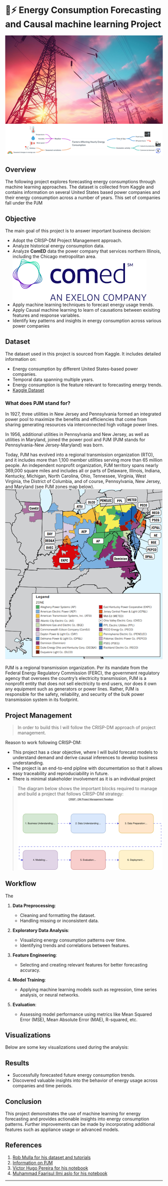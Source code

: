 # 🗼⚡ **Energy Consumption Forecasting and Causal machine learning Project**
![electric poles](images/image3.jpg)
![electric mindmap](images/Reasons_for_Hourly_Energy_Consumption_Variations.png)


## Overview
The following project explores forecasting energy consumptions through machine learning approaches. The dataset is collected from Kaggle and contains information on several United States based power companies and their energy consumption across a number of years.
This set of companies fall under the PJM
## Objective
The main goal of this project is to answer important business decision:
- Adopt the CRISP-DM Project Management approach.
- Analyze historical energy consumption data.
- Analyze **ComED** data the power company that services northern Illinois, including the Chicago metropolitan area.
![comed](images/comed.png)
- Apply machine learning techniques to forecast energy usage trends.
- Apply Causal machine learning to learn of causations between exisiting features and response variables.
- Identify key patterns and insights in energy consumption across various power companies


## Dataset
The dataset used in this project is sourced from Kaggle. It includes detailed information on:
- Energy consumption by different United States-based power companies.
- Temporal data spanning multiple years.
- Energy consumption is the feature relevant to forecasting energy trends.
- [Kaggle Dataset](https://www.kaggle.com/datasets/robikscube/hourly-energy-consumption)
### What does PJM stand for?
In 1927, three utilities in New Jersey and Pennsylvania formed an integrated power pool to maximize the benefits and efficiencies that come from sharing generating resources via interconnected high voltage power lines. 

In 1956, additional utilities in Pennsylvania and New Jersey, as well as utilities in Maryland, joined the power pool and PJM (PJM stands for Pennsylvania-New Jersey-Maryland) was born.  

Today, PJM has evolved into a regional transmission organization (RTO), and it includes more than 1,100 member utilities serving more than 65 million people. An independent nonprofit organization, PJM territory spans nearly 369,000 square miles and includes all or parts of Delaware, Illinois, Indiana, Kentucky, Michigan, North Carolina, Ohio, Tennessee, Virginia, West Virginia, the District of Columbia, and of course, Pennsylvania, New Jersey, and Maryland (see PJM zones map below).
![PJM Map](images/pjm_zones.webp)

PJM is a regional transmission organization. Per its mandate from the Federal Energy Regulatory Commission (FERC), the government regulatory agency that oversees the country’s electricity transmission, PJM is a nonprofit entity that does not sell electricity to end users, nor does it own any equipment such as generators or power lines. Rather, PJM is responsible for the safety, reliability, and security of the bulk power transmission system in its footprint.  

## Project Management
>  In order to build this I will follow the CRISP-DM approach of project management.

Reason to work following CRISP-DM:

- This project has a clear objective, where I will build forecast models to understand demand and derive causal inferences to develop business understanding.
- The project is an end-to-end pipline with documentation so that it allows easy traceability and reproduciability in future.
- There is minimal stakeholder involvement as it is an individual project

> The diagram below shows the important blocks required to manage and build a project that follows CRISP-DM strategy:
![CRISP-DM](images/crisp-dm_diagram2.svg)

## Workflow
The 
1. **Data Preprocessing**:
   - Cleaning and formatting the dataset.
   - Handling missing or inconsistent data.

2. **Exploratory Data Analysis**:
   - Visualizing energy consumption patterns over time.
   - Identifying trends and correlations between features.

3. **Feature Engineering**:
   - Selecting and creating relevant features for better forecasting accuracy.

4. **Model Training**:
   - Applying machine learning models such as regression, time series analysis, or neural networks.

5. **Evaluation**:
   - Assessing model performance using metrics like Mean Squared Error (MSE), Mean Absolute Error (MAE),  R-squared, etc.

## Visualizations
Below are some key visualizations used during the analysis:

<!--1. **Energy Consumption Trends**:
   ![Energy Consumption Trends](images/energy_trends.svg)

2. **Correlation Heatmap**:
   ![Correlation Heatmap](images/correlation_heatmap.svg)

3. **Model Performance**:
   ![Model Performance](images/model_performance.svg)-->

## Results
- Successfully forecasted future energy consumption trends.
- Discovered valuable insights into the behavior of energy usage across companies and time periods.
  

## Conclusion
This project demonstrates the use of machine learning for energy forecasting and provides actionable insights into energy consumption patterns. Further improvements can be made by incorporating additional features such as appliance usage or advanced models.

## References
1. [Rob Mulla for his dataset and tutorials](https://www.kaggle.com/datasets/robikscube/hourly-energy-consumption?select=COMED_hourly.csv)
2. [Information on PJM](https://www.pcienergysolutions.com/2024/01/03/what-is-pjm-and-what-does-it-do/)
3. [Victor Hugo Pereira for his  notebook](https://github.com/panambY)
4. [Muhammad Faarisul Ilmi aslo for his notebook](https://www.kaggle.com/code/mfaaris/3-ways-to-deal-with-time-series-forecasting)
   
---


